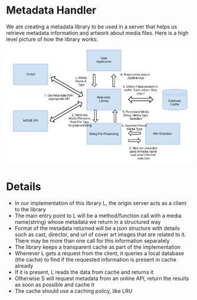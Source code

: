Metadata Handler
==========
We are creating a metadata library to be used in a server that helps us retrieve metadata information and artwork about media files. Here is a high level picture of how the library works: 

![Metadata Library Architecture](docs/img/metadata_server.jpg)

Details
=======
* In our implementation of this library L, the origin server acts as a client to the library
* The main entry point to L will be a method/function call with a media name(string) whose metadata we return in a structured way
* Format of the metadata returned will be a json structure with details such as cast, director, and url of cover art images that are related to it. There may be more than one call for this information separately
* The library keeps a transparent cache as part of the implementation
* Whenever L gets a request from the client, it queries a local database (the cache) to find if the requested information is present in cache already
* If it is present, L reads the data from cache and returns it
* Otherwise S will request metadata from an online API, return the results as soon as possible and cache it
* The cache should use a caching policy, like LRU
